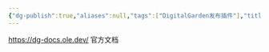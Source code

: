 ```yaml
---
{"dg-publish":true,"aliases":null,"tags":["DigitalGarden发布插件"],"title":"Digital Garden","permalink":"/0801-xuexibiji/obsidian/obsidian插件/Digital Garden/","dgPassFrontmatter":true,"noteIcon":""}
---
```


https://dg-docs.ole.dev/ 官方文档